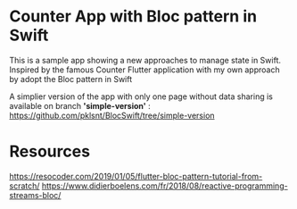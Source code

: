 # Counter App with Bloc pattern in Swift

This is a sample app showing a new approaches to manage state in Swift.
Inspired by the famous Counter Flutter application with my own approach by adopt the Bloc pattern in Swift

A simplier version of the app with only one page without data sharing is available on branch **'simple-version'** :
https://github.com/pklsnt/BlocSwift/tree/simple-version

# Resources
https://resocoder.com/2019/01/05/flutter-bloc-pattern-tutorial-from-scratch/
https://www.didierboelens.com/fr/2018/08/reactive-programming-streams-bloc/
